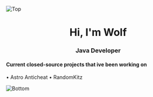 ![Top](https://user-images.githubusercontent.com/87252860/209607530-9551ae4d-8b49-47a7-bbbc-3bd9dea62771.png)
<h1 align="center">Hi, I'm Wolf</h1>

<h3 align="center">Java Developer</h3>

<h4> Current closed-source projects that ive been working on </h4>

• Astro Anticheat
• RandomKitz

![Bottom](https://user-images.githubusercontent.com/87252860/209607538-7b7e9655-34aa-4658-95fd-d53cd1dd70c1.png)
